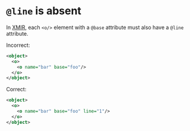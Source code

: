 # `@line` is absent

In [XMIR], each `<o/>` element with a `@base` attribute must also have a `@line` attribute.

Incorrect:

```xml
<object>
  <o>
    <o name="bar" base="foo"/>
  </o>
</object>
```

Correct:

```xml
<object>
  <o>
    <o name="bar" base="foo" line="1"/>
  </o>
</object>
```

[XMIR]: https://news.eolang.org/2022-11-25-xmir-guide.html
